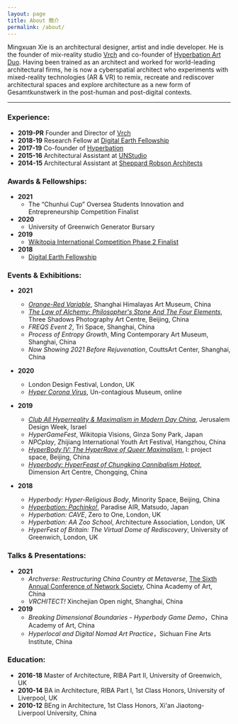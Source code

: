 ```yaml
---
layout: page
title: About 簡介
permalink: /about/
---
```


Mingxuan Xie is an architectural designer, artist and indie developer. He is the founder of mix-reality studio [Vrch](http://vrch.io) and co-founder of [Hyperbation Art Duo](http://hyperbation.art). Having been trained as an architect and worked for world-leading architectural firms, he is now a cyberspatial architect who experiments with mixed-reality technologies (AR & VR) to remix, recreate and rediscover architectural spaces and explore architecture as a new form of Gesamtkunstwerk in the post-human and post-digital contexts. 

---

### Experience:

- **2019-PR** Founder and Director of [Vrch](https://vrch.io/)
- **2018-19** Research Fellow at [Digital Earth Fellowship](https://www.digitalearth.art/)
- **2017-19** Co-founder of [Hyperbation](http://hyperbation.art/)
- **2015-16** Architectural Assistant at [UNStudio](https://www.unstudio.com/)
- **2014-15** Architectural Assistant at [Sheppard Robson Architects](https://www.sheppardrobson.com/)


### Awards & Fellowships:
- **2021**
    - The “Chunhui Cup” Oversea Students Innovation and Entrepreneurship Competition Finalist
- **2020** 
    - University of Greenwich Generator Bursary  
- **2019** 
    - [Wikitopia International Competition Phase 2 Finalist](https://wikitopia.city/competition/entries/index_en.html)
    <!-- - CiGA Game Jam Shanghai Minhang Finalist -->
- **2018**
    - [Digital Earth Fellowship](https://www.digitalearth.art/mingxuan-xie)

### Events & Exhibitions:
- **2021**  
    - [*Orange-Red Variable*](https://exhibit.artron.net/exhibition-74667.html), Shanghai Himalayas Art Museum, China
    - [*The Law of Alchemy: Philosopher's Stone And The Four Elements*](https://www.threeshadows.cn/exhibitions/160-the-law-of-alchemy-philosopher-s-stone-and-the/overview/), Three Shadows Photography Art Centre, Beijing, China
    - *FREQS Event 2*, Tri Space, Shanghai, China
    - *Process of Entropy Growth*, Ming Contemporary Art Museum, Shanghai, China
    - *Now Showing 2021 Before Rejuvenation*, CouttsArt Center, Shanghai, China
- **2020**  
    - London Design Festival, London, UK
    - [*Hyper Corona Virus*](https://mingxuan.fun/hyper-corona-virus/), Un-contagious Museum, online

- **2019**
    - [*Club All Hyperreality & Maximalism in Modern Day China*](http://2019.jdw.co.il/en/exhibition/club-all-hyperreality-maximalism-in-modern-day-china/), Jerusalem Design Week, Israel
    - *HyperGameFest*, Wikitopia Visions, Ginza Sony Park, Japan
    - *NPCplay*, Zhijiang International Youth Art Festival, Hangzhou, China
    - [*HyperBody IV: The HyperRave of Queer Maximalism*](http://yi-projectspace.org/view/iv-hyperbody-iv-the-hyperrave-of-queer-maximalism), I: project space, Beijing, China
    - [*Hyperbody: HyperFeast of Chungking Cannibalism Hotpot*](http://chongqingdac.org/article/page?id=276), Dimension Art Centre, Chongqing, China

- **2018**
    - *Hyperbody: Hyper-Religious Body*, Minority Space, Beijing, China
    - [*Hyperbation: Pachinko!*](https://www.paradiseair.info/activity/2019/02/02/9797), Paradise AIR, Matsudo, Japan
    - *Hyperbation: CAVE*, Zero to One, London, UK
    - *Hyperbation: AA Zoo School*, Architecture Association, London, UK
    - *HyperFest of Britain: The Virtual Dome of Rediscovery*, University of Greenwich, London, UK

### Talks & Presentations:
- **2021**
    <!-- - *元宇宙是人類文明的終極（結）敘事？*，Futurist Circle 未來學家俱樂部 -->
    - *Archverse: Restructuring China Country at Metaverse*, [The Sixth Annual Conference of Network Society](https://www.caa-ins.org/archives/8017/2), China Academy of Art, China
    <!-- - *元宇宙重現鄉建中國*，[中國美術學院第六屆網絡社會年會](https://www.caa-ins.org/archives/8017) -->
    <!-- - *數字&孿生-打破次元壁*，706上海城市客廳 -->
    - *VRCHITECT!* Xinchejian Open night, Shanghai, China
    <!-- - *游戲化與虛擬策展是博物館的必修課嗎？*，燕郊雙年展 -->
    <!-- - *賽博朋克狄托邦、后稀缺烏托邦、電子烏托邦誰先到來？*，燕郊雙年展 -->
- **2019** 
    - *Breaking Dimensional Boundaries - Hyperbody Game Demo*，China Academy of Art, China
    - *Hyperlocal and Digital Nomad Art Practice*，Sichuan Fine Arts Institute, China

<!-- ### Residencies
- **2019**
    - [I: project space](http://yi-projectspace.org/view/hyperbation), Beijing, China
    - [Dimensions Art Center](http://chongqingdac.org/article/page?id=276), Chongqing, China
- **2018**
    - [Paradise AIR](https://www.paradiseair.info/people/mingxuan-xie), Matsudo, Japan -->


<!-- ### Research:
2018 – 2019, China
HyperBody: In Searching for Alternative Digital Silk Roads
2017 – 2018, London, UK
HyperSite: Prototyping Hyperlocal via Web-based Mixed-reality Technology -->

<!-- 
### Media Coverage:
2020 [恢复开馆，慢慢来](https://www.thepaper.cn/newsDetail_forward_6491540), 澎湃新聞
2018 [完全打破次元壁的！Hyperbation！](https://weibo.com/ttarticle/x/m/show/id/2309404316767446029179), VICE中国
https://frameweb.com/article/what-can-a-psychedelic-pop-up-club-in-israel-tell-us-about-surrealism-in-china
-->


### Education:
- **2016-18** Master of Architecture, RIBA Part II, University of Greenwich, UK
- **2010-14** BA in Architecture, RIBA Part I, 1st Class Honors, University of Liverpool, UK
- **2010-12** BEng in Architecture, 1st Class Honors, Xi'an Jiaotong-Liverpool University, China
